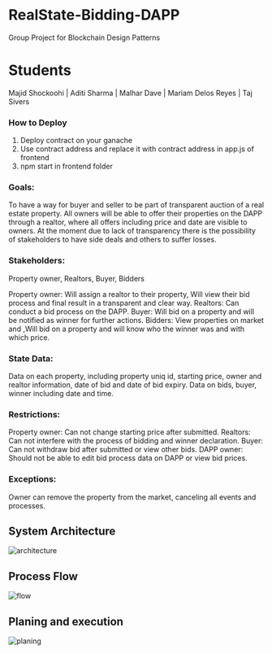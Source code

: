 # RealState-Bidding-DAPP

Group Project for Blockchain Design Patterns

# Students

Majid Shockoohi | Aditi Sharma | Malhar Dave | Mariam Delos Reyes | Taj Sivers

### How to Deploy

1. Deploy contract on your ganache
1. Use contract address and replace it with contract address in app.js of frontend
1. npm start in frontend folder

### Goals:

To have a way for buyer and seller to be part of transparent auction of a real estate property. All owners will be able to offer their properties on the DAPP through a realtor, where all offers including price and date are visible to owners. At the moment due to lack of transparency there is the possibility of stakeholders to have side deals and others to suffer losses.

### Stakeholders:

Property owner, Realtors, Buyer, Bidders

Property owner: Will assign a realtor to their property, Will view their bid process and final result in a transparent and clear way.
Realtors: Can conduct a bid process on the DAPP.
Buyer: Will bid on a property and will be notified as winner for further actions.
Bidders: View properties on market and ,Will bid on a property and will know who the winner was and with which price.

### State Data:

Data on each property, including property uniq id, starting price, owner and realtor information, date of bid and date of bid expiry.
Data on bids, buyer, winner including date and time.

### Restrictions:

Property owner: Can not change starting price after submitted.
Realtors: Can not interfere with the process of bidding and winner declaration.
Buyer: Can not withdraw bid after submitted or view other bids.
DAPP owner: Should not be able to edit bid process data on DAPP or view bid prices.

### Exceptions:

Owner can remove the property from the market, canceling all events and processes.

## System Architecture

![architecture](/media/arch.png)

## Process Flow

![flow](/media/flow.png)

## Planing and execution

![planing](/media/plan.png)
